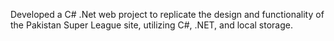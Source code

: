 Developed a C# .Net web project to replicate the design and functionality of the Pakistan Super League site, utilizing 
C#, .NET, and local storage.
